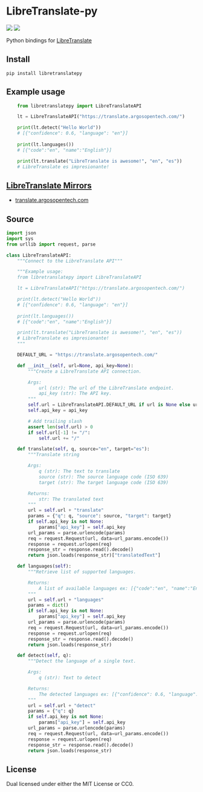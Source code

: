 # LibreTranslate-py

<a href="https://pypi.org/project/libretranslatepy/" target="_blank"><img src="https://flat.badgen.net/pypi/v/libretranslatepy"></a>
<a href="/LICENSE" target="_blank"><img src="https://flat.badgen.net/github/license/argosopentech/LibreTranslate-py"></a>

Python bindings for [LibreTranslate](https://github.com/LibreTranslate/LibreTranslate)


## Install
```
pip install libretranslatepy
```

## Example usage
```python
    from libretranslatepy import LibreTranslateAPI

    lt = LibreTranslateAPI("https://translate.argosopentech.com/")

    print(lt.detect("Hello World"))
    # [{"confidence": 0.6, "language": "en"}]
    
    print(lt.languages())
    # [{"code":"en", "name":"English"}]

    print(lt.translate("LibreTranslate is awesome!", "en", "es"))
    # LibreTranslate es impresionante!
```

## [LibreTranslate Mirrors](https://github.com/LibreTranslate/LibreTranslate#mirrors)
- [translate.argosopentech.com](https://translate.argosopentech.com)

## Source
```python
import json
import sys
from urllib import request, parse

class LibreTranslateAPI:
    """Connect to the LibreTranslate API"""

    """Example usage:
    from libretranslatepy import LibreTranslateAPI

    lt = LibreTranslateAPI("https://translate.argosopentech.com/")

    print(lt.detect("Hello World"))
    # [{"confidence": 0.6, "language": "en"}]
    
    print(lt.languages())
    # [{"code":"en", "name":"English"}]

    print(lt.translate("LibreTranslate is awesome!", "en", "es"))
    # LibreTranslate es impresionante!
    """

    DEFAULT_URL = "https://translate.argosopentech.com/"

    def __init__(self, url=None, api_key=None):
        """Create a LibreTranslate API connection.

        Args:
            url (str): The url of the LibreTranslate endpoint.
            api_key (str): The API key.
        """
        self.url = LibreTranslateAPI.DEFAULT_URL if url is None else url
        self.api_key = api_key

        # Add trailing slash
        assert len(self.url) > 0
        if self.url[-1] != "/":
            self.url += "/"

    def translate(self, q, source="en", target="es"):
        """Translate string

        Args:
            q (str): The text to translate
            source (str): The source language code (ISO 639)
            target (str): The target language code (ISO 639)

        Returns:
            str: The translated text
        """
        url = self.url + "translate"
        params = {"q": q, "source": source, "target": target}
        if self.api_key is not None:
            params["api_key"] = self.api_key
        url_params = parse.urlencode(params)
        req = request.Request(url, data=url_params.encode())
        response = request.urlopen(req)
        response_str = response.read().decode()
        return json.loads(response_str)["translatedText"]

    def languages(self):
        """Retrieve list of supported languages.

        Returns:
            A list of available languages ex: [{"code":"en", "name":"English"}]
        """
        url = self.url + "languages"
        params = dict()
        if self.api_key is not None:
            params["api_key"] = self.api_key
        url_params = parse.urlencode(params)
        req = request.Request(url, data=url_params.encode())
        response = request.urlopen(req)
        response_str = response.read().decode()
        return json.loads(response_str)

    def detect(self, q):
        """Detect the language of a single text.

        Args:
            q (str): Text to detect

        Returns:
            The detected languages ex: [{"confidence": 0.6, "language": "en"}]
        """
        url = self.url + "detect"
        params = {"q": q}
        if self.api_key is not None:
            params["api_key"] = self.api_key
        url_params = parse.urlencode(params)
        req = request.Request(url, data=url_params.encode())
        response = request.urlopen(req)
        response_str = response.read().decode()
        return json.loads(response_str)

```

## License
Dual licensed under either the MIT License or CC0.

